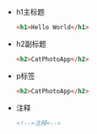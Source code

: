 - h1主标题

  ```html
  <h1>Hello World</h1>
  ```
- h2副标题

  ```html
  <h2>CatPhotoApp</h2>
  ```
  

- p标签

  ```html
  <h2>CatPhotoApp</h2>
  ```

- 注释

  ```html
  <!-->注释<-->
  ```